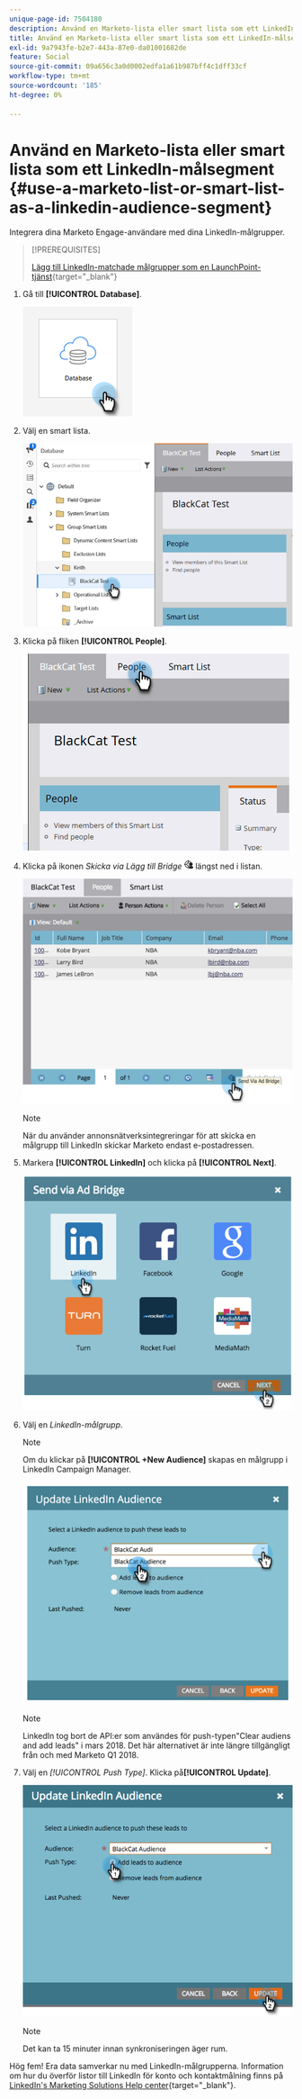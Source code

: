 ```yaml
---
unique-page-id: 7504180
description: Använd en Marketo-lista eller smart lista som ett LinkedIn Audience-segment - Marketo Docs - produktdokumentation
title: Använd en Marketo-lista eller smart lista som ett LinkedIn-målsegment
exl-id: 9a7943fe-b2e7-443a-87e0-da01001682de
feature: Social
source-git-commit: 09a656c3a0d0002edfa1a61b987bff4c1dff33cf
workflow-type: tm+mt
source-wordcount: '185'
ht-degree: 0%

---
```


# Använd en Marketo-lista eller smart lista som ett LinkedIn-målsegment {#use-a-marketo-list-or-smart-list-as-a-linkedin-audience-segment}

Integrera dina Marketo Engage-användare med dina LinkedIn-målgrupper.

>[!PREREQUISITES]
>
>[Lägg till LinkedIn-matchade målgrupper som en LaunchPoint-tjänst](/help/marketo/product-docs/demand-generation/ad-network-integrations/add-linkedin-matched-audiences-as-a-launchpoint-service.md){target="_blank"}

1. Gå till **[!UICONTROL Database]**.

   ![](assets/list-as-a-linkedin-audience-segment-1.png)

1. Välj en smart lista.

   ![](assets/list-as-a-linkedin-audience-segment-2.png)

1. Klicka på fliken **[!UICONTROL People]**.

   ![](assets/list-as-a-linkedin-audience-segment-3.png)

1. Klicka på ikonen _Skicka via Lägg till Bridge_ ![ -](assets/icon-ad-bridge.png) längst ned i listan.

   ![](assets/list-as-a-linkedin-audience-segment-4.png)

   >[!NOTE]
   >
   >När du använder annonsnätverksintegreringar för att skicka en målgrupp till LinkedIn skickar Marketo endast e-postadressen.

1. Markera **[!UICONTROL LinkedIn]** och klicka på **[!UICONTROL Next]**.

   ![](assets/list-as-a-linkedin-audience-segment-5.png)

1. Välj en _LinkedIn-målgrupp_.

   >[!NOTE]
   >
   >Om du klickar på **[!UICONTROL +New Audience]** skapas en målgrupp i LinkedIn Campaign Manager.

   ![](assets/list-as-a-linkedin-audience-segment-6.png)

   >[!NOTE]
   >
   >LinkedIn tog bort de API:er som användes för push-typen&quot;Clear audiens and add leads&quot; i mars 2018. Det här alternativet är inte längre tillgängligt från och med Marketo Q1 2018.

1. Välj en _[!UICONTROL Push Type]_. Klicka på&#x200B;**[!UICONTROL Update]**.

   ![](assets/list-as-a-linkedin-audience-segment-7.png)

   >[!NOTE]
   >
   >Det kan ta 15 minuter innan synkroniseringen äger rum.

Hög fem! Era data samverkar nu med LinkedIn-målgrupperna. Information om hur du överför listor till LinkedIn för konto och kontaktmålning finns på [LinkedIn&#39;s Marketing Solutions Help center](https://www.linkedin.com/help/lms/answer/73938?query=ad%20segment){target="_blank"}.
